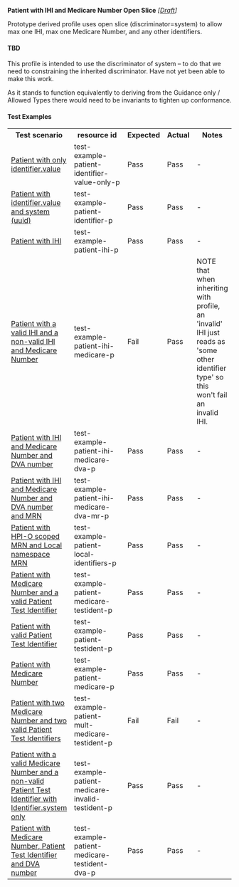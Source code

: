 **Patient with IHI and Medicare Number Open Slice** *[[Draft](http://hl7.org/fhir/r4/valueset-publication-status.html)]*

Prototype derived profile uses open slice (discriminator=system) to allow max one IHI, max one Medicare Number, and any other identifiers.

#### TBD
This profile is intended to use the discriminator of system – to do that we need to constraining the inherited discriminator. Have not yet been able to make this work.

As it stands to function equivalently to deriving from the Guidance only / Allowed Types there would need to be invariants to tighten up conformance.

#### Test Examples

<table class="list" style="width:100%">
    <colgroup>
       <col span="1" style="width: 24%;"/>
       <col span="1" style="width: 25%;"/>
       <col span="1" style="width: 10%;"/>
       <col span="1" style="width: 10%;"/>
       <col span="1" style="width: 15%;"/>
    </colgroup>
	<tbody>
      <tr>
        <th>Test scenario</th>
        <th>resource id</th>
        <th>Expected</th>
        <th>Actual</th>
		<th>Notes</th>
      </tr>
      <tr>
        <td><a href="Patient-test-example-patient-identifier-value-only-p.html">Patient with only identifier.value</a></td>
        <td>test-example-patient-identifier-value-only-p</td>
        <td>Pass</td>
        <td>Pass</td>
        <td>-</td>
      </tr>
      <tr>
        <td><a href="Patient-test-example-patient-identifier-p.html">Patient with identifier.value and system (uuid)</a></td>
        <td>test-example-patient-identifier-p</td>
        <td>Pass</td>
        <td>Pass</td>
        <td>-</td>
      </tr>
      <tr>
        <td><a href="Patient-test-example-patient-ihi-p.html">Patient with IHI</a></td>
        <td>test-example-patient-ihi-p</td>
        <td>Pass</td>
        <td>Pass</td>
        <td>-</td>
      </tr>
      <tr>
        <td><a href="Patient-test-example-patient-ihi-medicare-p.html">Patient with a valid IHI and a non-valid IHI and Medicare Number</a></td>
        <td>test-example-patient-ihi-medicare-p</td>
        <td>Fail</td>
        <td>Pass</td>
        <td>NOTE that when inheriting with profile, an 'invalid' IHI just reads as 'some other identifier type' so this won't fail an invalid IHI.</td>
      </tr>
      <tr>
        <td><a href="Patient-test-example-patient-ihi-medicare-dva-p.html">Patient with IHI and Medicare Number and DVA number</a></td>
        <td>test-example-patient-ihi-medicare-dva-p</td>
        <td>Pass</td>
        <td>Pass</td>
        <td>-</td>
      </tr>
      <tr>
        <td><a href="Patient-test-example-patient-ihi-medicare-dva-mr-p.html">Patient with IHI and Medicare Number and DVA number and MRN</a></td>
        <td>test-example-patient-ihi-medicare-dva-mr-p</td>
        <td>Pass</td>
        <td>Pass</td>
        <td>-</td>
      </tr>
      <tr>
        <td><a href="Patient-test-example-patient-local-identifiers-p.html">Patient with HPI-O scoped MRN and Local namespace MRN</a></td>
        <td>test-example-patient-local-identifiers-p</td>
        <td>Pass</td>
        <td>Pass</td>
        <td>-</td>
      </tr>
      <tr>
        <td><a href="Patient-test-example-patient-medicare-testident-p.html">Patient with Medicare Number and a valid Patient Test Identifier</a></td>
        <td>test-example-patient-medicare-testident-p</td>
        <td>Pass</td>
        <td>Pass</td>
        <td>-</td>
      </tr>
      <tr>
        <td><a href="Patient-test-example-patient-testident-p.html">Patient with valid Patient Test Identifier</a></td>
        <td>test-example-patient-testident-p</td>
        <td>Pass</td>
        <td>Pass</td>
        <td>-</td>
      </tr>
      <tr>
        <td><a href="Patient-test-example-patient-medicare-p.html">Patient with Medicare Number</a></td>
        <td>test-example-patient-medicare-p</td>
        <td>Pass</td>
        <td>Pass</td>
        <td>-</td>
      </tr>
      <tr>
        <td><a href="Patient-test-example-patient-mult-medicare-testident-p.html">Patient with two Medicare Number and two valid Patient Test Identifiers</a></td>
        <td>test-example-patient-mult-medicare-testident-p</td>
        <td>Fail</td>
        <td>Fail</td>
        <td>-</td>
      </tr>
      <tr>
        <td><a href="Patient-test-example-patient-medicare-invalid-testident-p.html">Patient with a valid Medicare Number and a non-valid Patient Test Identifier with Identifier.system only</a></td>
        <td>test-example-patient-medicare-invalid-testident-p</td>
        <td>Pass</td>
        <td>Pass</td>
        <td>-</td>
      </tr>
      <tr>
        <td><a href="Patient-test-example-patient-medicare-testident-dva-p.html">Patient with Medicare Number, Patient Test Identifier and DVA number</a></td>
        <td>test-example-patient-medicare-testident-dva-p</td>
        <td>Pass</td>
        <td>Pass</td>
        <td>-</td>
      </tr>
    </tbody>
</table>


